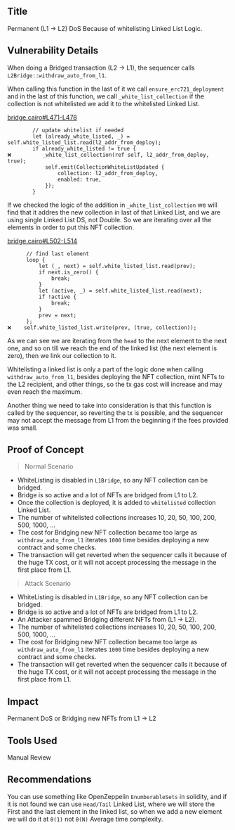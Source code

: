 ## Title
Permanent (L1 -> L2) DoS Because of whitelisting Linked List Logic.

## Vulnerability Details
When doing a Bridged transaction (L2 -> L1), the sequencer calls `L2Bridge::withdraw_auto_from_l1`.

When calling this function in the last of it we call `ensure_erc721_deployment` and in the last of this function, we call `_white_list_collection` if the collection is not whitelisted we add it to the whitelisted Linked List.

[bridge.cairo#L471-L478](https://github.com/Cyfrin/2024-07-ark-project/blob/main/apps/blockchain/starknet/src/bridge.cairo#L471-L478)
```cairo
        // update whitelist if needed
        let (already_white_listed, _) = self.white_listed_list.read(l2_addr_from_deploy);
        if already_white_listed != true {
❌️          _white_list_collection(ref self, l2_addr_from_deploy, true);
            self.emit(CollectionWhiteListUpdated {
                collection: l2_addr_from_deploy,
                enabled: true,
            });
        }
```

If we checked the logic of the addition in `_white_list_collection` we will find that it addres the new collection in last of that Linked List, and we are using single Linked List DS, not Double. So we are iterating over all the elements in order to put this NFT collection.

[bridge.cairo#L502-L514](https://github.com/Cyfrin/2024-07-ark-project/blob/main/apps/blockchain/starknet/src/bridge.cairo#L502-L514)
```cairo
      // find last element
      loop {
          let (_, next) = self.white_listed_list.read(prev);
          if next.is_zero() {
              break;
          }
          let (active, _) = self.white_listed_list.read(next);
          if !active {
              break;
          }
          prev = next;
      };
❌️    self.white_listed_list.write(prev, (true, collection));
```

As we can see we are iterating from the `head` to the next element to the next one, and so on till we reach the end of the linked list (the next element is zero), then we link our collection to it.

Whitelisting a linked list is only a part of the logic done when calling `withdraw_auto_from_l1`, besides deploying the NFT collection, mint NFTs to the L2 recipient, and other things, so the tx gas cost will increase and may even reach the maximum.

Another thing we need to take into consideration is that this function is called by the sequencer, so reverting the tx is possible, and the sequencer may not accept the message from L1 from the beginning if the fees provided was small.

## Proof of Concept
> Normal Scenario
- WhiteListing is disabled in `L1Bridge`, so any NFT collection can be bridged.
- Bridge is so active and a lot of NFTs are bridged from L1 to L2.
- Once the collection is deployed, it is added to `whitelisted` collection Linked List.
- The number of whitelisted collections increases 10, 20, 50, 100, 200, 500, 1000, ...
- The cost for Bridging new NFT collection became too large as `withdraw_auto_from_l1` iterates `1000` time besides deploying a new contract and some checks.
- The transaction will get reverted when the sequencer calls it because of the huge TX cost, or it will not accept processing the message in the first place from L1.

> Attack Scenario
- WhiteListing is disabled in `L1Bridge`, so any NFT collection can be bridged.
- Bridge is so active and a lot of NFTs are bridged from L1 to L2.
- An Attacker spammed Bridging different NFTs from (L1 -> L2).
- The number of whitelisted collections increases 10, 20, 50, 100, 200, 500, 1000, ...
- The cost for Bridging new NFT collection became too large as `withdraw_auto_from_l1` iterates `1000` time besides deploying a new contract and some checks.
- The transaction will get reverted when the sequencer calls it because of the huge TX cost, or it will not accept processing the message in the first place from L1.

## Impact
Permanent DoS or Bridging new NFTs from L1 -> L2

## Tools Used
Manual Review

## Recommendations
You can use something like OpenZeppelin `EnumberableSets` in solidity, and if it is not found we can use `Head/Tail` Linked List, where we will store the First and the last element in the linked list, so when we add a new element we will do it at `θ(1)` not `θ(N)` Average time complexity.


